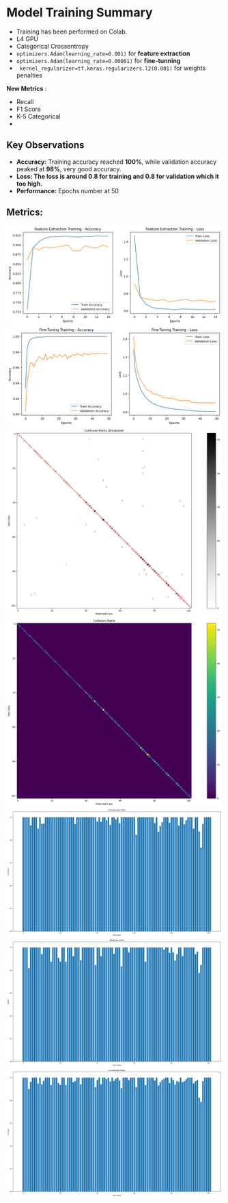 # **Model Training Summary**

- Training has been performed on Colab.
- L4 GPU
- Categorical Crossentropy
- `optimizers.Adam(learning_rate=0.001)` for **feature extraction**
- `optimizers.Adam(learning_rate=0.00001)` for **fine-tunning** 
- ` kernel_regularizer=tf.keras.regularizers.l2(0.001)` for weights penalties

**New Metrics** :
- Recall
- F1 Score
- K-5 Categorical
- 
## **Key Observations**

- **Accuracy:** Training accuracy reached **100%**, while validation accuracy peaked at **98%**, very good accuracy.
- **Loss: The loss is around 0.8 for training and 0.8 for validation which it too high.**  
- **Performance:** Epochs number at 50

## **Metrics:** 

![alt text](img/fe_training_metrics.png)
![alt text](img/ft_training_metrics.png)
![alt text](img/cm_training_metrics.png)
![alt text](img/cm2_training_metrics.png)
![alt text](img/pr_training_metrics.png)
![alt text](img/recall_training_metrics.png)
![alt text](img/f1_training_metrics.png)
